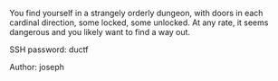 You find yourself in a strangely orderly dungeon, with doors in each cardinal direction, some locked, some unlocked. At any rate, it seems dangerous and you likely want to find a way out.

SSH password: ductf

Author: joseph
